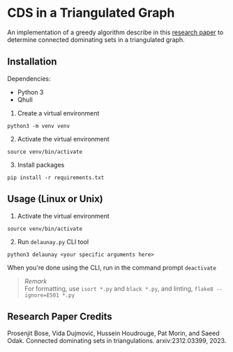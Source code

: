 # CDS in a Triangulated Graph

An implementation of a greedy algorithm describe in this [research paper](https://arxiv.org/abs/2312.03399) to determine connected dominating sets in a triangulated graph.

## Installation

Dependencies:
- Python 3
- Qhull

1. Create a virtual environment
```shell
python3 -m venv venv
```
2. Activate the virtual environment
```shell
source venv/bin/activate
```
3. Install packages
```shell
pip install -r requirements.txt
```

## Usage (Linux or Unix)

1. Activate the virtual environment
```shell
source venv/bin/activate
```

2. Run `delaunay.py` CLI tool
```shell
python3 delaunay <your specific arguments here>
```

When you're done using the CLI, run in the command prompt `deactivate`


> *Remark*  
> For formatting, use `isort *.py` and `black *.py`, and linting, `flake8 --ignore=E501 *.py`

## Research Paper Credits

Prosenjit Bose, Vida Dujmović, Hussein Houdrouge, Pat Morin, and Saeed Odak. Connected dominating sets in triangulations. arxiv:2312.03399, 2023.